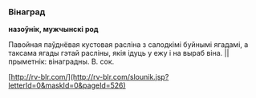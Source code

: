 ### Вінаград
**назоўнік, мужчынскі род**

Павойная паўднёвая кустовая расліна з салодкімі буйнымі ягадамі, а таксама ягады гэтай расліны, якія ідуць у ежу і на выраб віна. || прыметнік: вінаградны. В. сок.

<a rel="author">[http://rv-blr.com/](http://rv-blr.com/slounik.jsp?letterId=0&maskId=0&pageId=526)</a>
